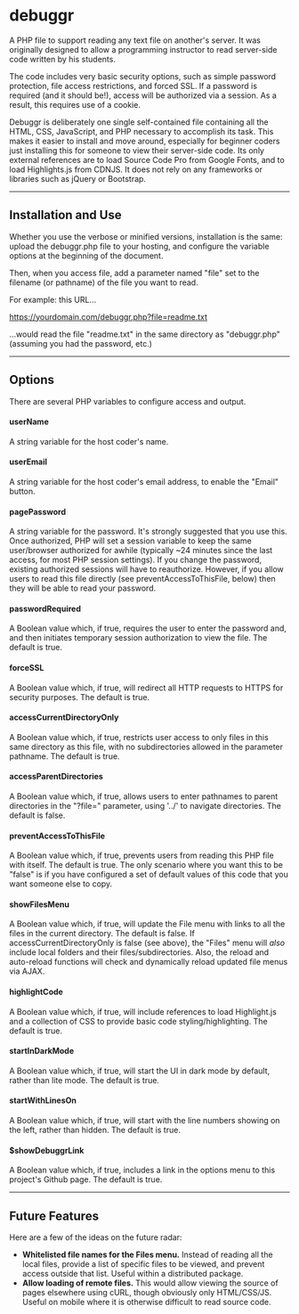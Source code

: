 # debuggr
A PHP file to support reading any text file on another's server.  It was originally designed to allow a programming instructor to read server-side code written by his students.

The code includes very basic security options, such as simple password protection, file access restrictions, and forced SSL. If a password is required (and it should be!), access will be authorized via a session. As a result, this requires use of a cookie. 

Debuggr is deliberately one single self-contained file containing all the HTML, CSS, JavaScript, and PHP necessary to accomplish its task. This makes it easier to install and move around, especially for beginner coders just installing this for someone to view their server-side code. Its only external references are to load Source Code Pro from Google Fonts, and to load Highlights.js from CDNJS. It does not rely on any frameworks or libraries such as jQuery or Bootstrap.

---
## Installation and Use
Whether you use the verbose or minified versions, installation is the same: upload the debuggr.php file to your hosting, and configure the variable options at the beginning of the document.

Then, when you access file, add a parameter named "file" set to the filename (or pathname) of the file you want to read.

For example: this URL...

https://yourdomain.com/debuggr.php?file=readme.txt

...would read the file "readme.txt" in the same directory as "debuggr.php" (assuming you had the password, etc.)

---
## Options
There are several PHP variables to configure access and output.

#### userName
A string variable for the host coder's name.

#### userEmail
A string variable for the host coder's email address, to enable the "Email" button.

#### pagePassword
A string variable for the password. It's strongly suggested that you use this. Once authorized, PHP will set a session variable to keep the same user/browser authorized for awhile (typically ~24 minutes since the last access, for most PHP session settings). If you change the password, existing authorized sessions will have to reauthorize. However, if you allow users to read this file directly (see preventAccessToThisFile, below) then they will be able to read your password.

#### passwordRequired
A Boolean value which, if true, requires the user to enter the password and, and then initiates temporary session authorization to view the file. The default is true.

#### forceSSL
A Boolean value which, if true, will redirect all HTTP requests to HTTPS for security purposes. The default is true.

#### accessCurrentDirectoryOnly
A Boolean value which, if true, restricts user access to only files in this same directory as this file, with no subdirectories allowed in the parameter pathname. The default is true.

#### accessParentDirectories
A Boolean value which, if true, allows users to enter pathnames to parent directories in the "?file=" parameter, using '../' to navigate directories. The default is false.

#### preventAccessToThisFile
A Boolean value which, if true, prevents users from reading this PHP file with itself. The default is true. The only scenario where you want this to be "false" is if you have configured a set of default values of this code that you want someone else to copy.

#### showFilesMenu
A Boolean value which, if true, will update the File menu with links to all the files in the current directory. The default is false. If accessCurrentDirectoryOnly is false (see above), the "Files" menu will _also_ include local folders and their files/subdirectories. Also, the reload and auto-reload functions will check and dynamically reload updated file menus via AJAX.

#### highlightCode
A Boolean value which, if true, will include references to load Highlight.js and a collection of CSS to provide basic code styling/highlighting. The default is true.

#### startInDarkMode
A Boolean value which, if true, will start the UI in dark mode by default, rather than lite mode. The default is true.

#### startWithLinesOn
A Boolean value which, if true, will start with the line numbers showing on the left, rather than hidden. The default is true.

#### $showDebuggrLink
A Boolean value which, if true, includes a link in the options menu to this project's Github page. The default is true.

---
## Future Features

Here are a few of the ideas on the future radar:
- **Whitelisted file names for the Files menu.** Instead of reading all the local files, provide a list of specific files to be viewed, and prevent access outside that list. Useful within a distributed package.
- **Allow loading of remote files.** This would allow viewing the source of pages elsewhere using cURL, though obviously only HTML/CSS/JS. Useful on mobile where it is otherwise difficult to read source code.
